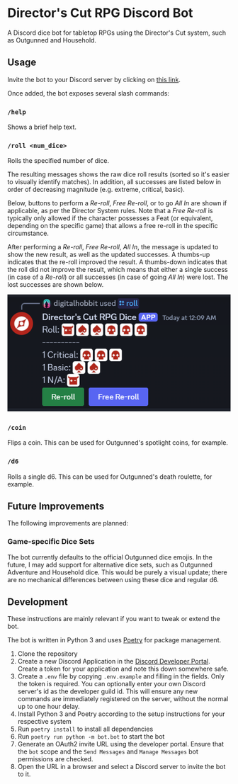 # Director's Cut RPG Discord Bot
A Discord dice bot for tabletop RPGs using the Director's Cut system, such as Outgunned and Household.

## Usage

Invite the bot to your Discord server by clicking on [this link](https://discord.com/oauth2/authorize?client_id=1312603605832040568&permissions=10240&integration_type=0&scope=bot).

Once added, the bot exposes several slash commands:

### `/help`

Shows a brief help text.

### `/roll <num_dice>`

Rolls the specified number of dice.

The resulting messages shows the raw dice roll results (sorted so it's easier to visually identify matches).
In addition, all successes are listed below in order of decreasing magnitude (e.g. extreme, critical, basic).

Below, buttons to perform a _Re-roll_, _Free Re-roll_, or to go _All In_ are shown if applicable, as per the
Director System rules. Note that a _Free Re-roll_ is typically only allowed if the character possesses a Feat
(or equivalent, depending on the specific game) that allows a free re-roll in the specific circumstance.

After performing a _Re-roll_, _Free Re-roll_, _All In_, the message is updated to show the new result, as well as
the updated successes. A thumbs-up indicates that the re-roll improved the result. A thumbs-down indicates that
the roll did not improve the result, which means that either a single success (in case of a _Re-roll_) or all
successes (in case of going _All In_) were lost. The lost
successes are shown below.

![Screenshot of the bot in action](screenshot.png)

### `/coin`

Flips a coin. This can be used for Outgunned's spotlight coins, for example.

### `/d6`

Rolls a single d6. This can be used for Outgunned's death roulette, for example.

## Future Improvements

The following improvements are planned:

### Game-specific Dice Sets

The bot currently defaults to the official Outgunned dice emojis. In the future, I may add support for alternative
dice sets, such as Outgunned Adventure and Household dice. This would be purely a visual update; there are no
mechanical differences between using these dice and regular d6.

## Development

These instructions are mainly relevant if you want to tweak or extend the bot.

The bot is written in Python 3 and uses [Poetry](https://python-poetry.org/) for package management.

1. Clone the repository
2. Create a new Discord Application in the [Discord Developer Portal](https://discord.com/developers/applications).
   Create a token for your application and note this down somewhere safe.
3. Create a `.env` file by copying `.env.example` and filling in the fields. Only the token is required.
   You can optionally enter your own Discord server's id as the developer guild id. This will ensure any
   new commands are immediately registered on the server, without the normal up to one hour delay.
4. Install Python 3 and Poetry according to the setup instructions for your respective system
5. Run `poetry install` to install all dependencies
6. Run `poetry run python -m bot.bot` to start the bot
7. Generate an OAuth2 invite URL using the developer portal. Ensure that the `bot` scope and the
   `Send Messages` and `Manage Messages` bot permissions are checked.
8. Open the URL in a browser and select a Discord server to invite the bot to it.
